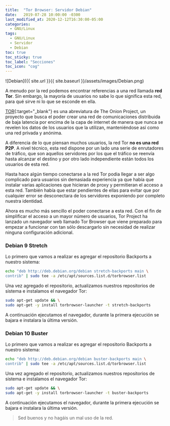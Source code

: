 ```yaml
---
title:  "Tor Browser: Servidor Debian"
date:   2019-07-28 10:00:00 -0300
last_modified_at: 2020-12-12T16:30:00-05:00
categories:
  - GNU/Linux
tags:
  - GNU/Linux
  - Servidor
  - Debian
toc: true
toc_sticky: true
toc_label: "Secciones"
toc_icon: "cog"
---
```


![Debian]({{ site.url }}{{ site.baseurl }}/assets/images/Debian.png)

A menudo por la red podemos encontrar referencias a una red llamada **red Tor**. Sin embargo, la mayoría de usuarios no sabe lo que significa esta red, para qué sirve ni lo que se esconde en ella.

[TOR](https://www.torproject.org/){:target="_blank"} es una abreviatura de The Onion Project, un proyecto que busca el poder crear una red de comunicaciones distribuida de baja latencia por encima de la capa de internet de manera que nunca se revelen los datos de los usuarios que la utilizan, manteniéndose así como una red privada y anónima.

A diferencia de lo que piensan muchos usuarios, la red Tor **no es una red P2P**. A nivel técnico, esta red dispone por un lado una serie de enrutadores de tráfico, que son aquellos servidores por los que el tráfico se reenvía hasta alcanzar el destino y por otro lado independiente están todos los usuarios de esta red.

Hasta hace algún tiempo conectarse a la red Tor podia llegar a ser algo complicado para usuarios sin demasiada experiencia ya que había que instalar varias aplicaciones que hicieran de proxy y permitieran el acceso a esta red. También había que estar pendientes de ellas para evitar que por cualquier error se desconectara de los servidores exponiendo por completo nuestra identidad.<!--break-->

Ahora es mucho más sencillo el poder conectarse a esta red. Con el fin de simplificar el acceso a un mayor número de usuarios, Tor Project ha lanzado un navegador web llamado Tor Browser que viene preparado para empezar a funcionar con tan sólo descargarlo sin necesidad de realizar ninguna configuración adicional.

### Debian 9 Stretch

Lo primero que vamos a realizar es agregar el repositorio Backports a nuestro sistema:

```bash
echo "deb http://deb.debian.org/debian stretch-backports main \
contrib" | sudo tee -a /etc/apt/sources.list.d/torbrowser.list
```
Una vez agregado el repositorio, actualizamos nuestros repositorios de sistema e instalamos el navegador Tor:

```bash
sudo apt-get update && \
sudo apt-get -y install torbrowser-launcher -t stretch-backports
```
A continuación ejecutamos el navegador, durante la primera ejecución se bajara e instalara la última versión.

### Debian 10 Buster

Lo primero que vamos a realizar es agregar el repositorio Backports a nuestro sistema:

```bash
echo "deb http://deb.debian.org/debian buster-backports main \
contrib" | sudo tee -a /etc/apt/sources.list.d/torbrowser.list
```
Una vez agregado el repositorio, actualizamos nuestros repositorios de sistema e instalamos el navegador Tor:

```bash
sudo apt-get update && \
sudo apt-get -y install torbrowser-launcher -t buster-backports
```
A continuación ejecutamos el navegador, durante la primera ejecución se bajara e instalara la última versión. 

> Sed buenos y no hagáis un mal uso de la red.
